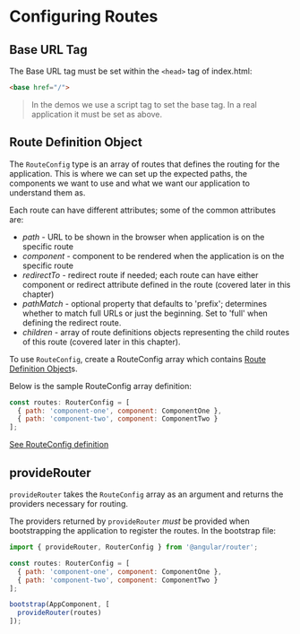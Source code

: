 # Configuring Routes #

## Base URL Tag ##

The Base URL tag must be set within the `<head>` tag of index.html:

```html
<base href="/">
```

> In the demos we use a script tag to set the base tag. In a real application it must be set as above.

## Route Definition Object ##

The `RouteConfig` type is an array of routes that defines the routing for the application. This is where we can set up the expected paths, the components we want to use and what we want our application to understand them as. 

Each route can have different attributes; some of the common attributes are:

* _path_ - URL to be shown in the browser when application is on the specific route
* _component_ - component to be rendered when the application is on the specific route
* _redirectTo_ - redirect route if needed; each route can have either component or redirect attribute defined in the route (covered later in this chapter)
* _pathMatch_ - optional property that defaults to 'prefix'; determines whether to match full URLs or just the beginning. Set to 'full' when defining the redirect route.
* _children_ - array of route definitions objects representing the child routes of this route (covered later in this chapter).

To use `RouteConfig`, create a RouteConfig array which contains [Route Definition Object](#route-definition-object)s.

Below is the sample RouteConfig array definition:

```javascript
const routes: RouterConfig = [
  { path: 'component-one', component: ComponentOne },
  { path: 'component-two', component: ComponentTwo }
];
```

[See RouteConfig definition](https://angular.io/docs/ts/latest/api/router/index/RouterConfig-type-alias.html)

## provideRouter ##

`provideRouter` takes the `RouteConfig` array as an argument and returns the providers necessary for routing.

The providers returned by `provideRouter` *must* be provided when bootstrapping the application to register the routes. In the bootstrap file:

```javascript
import { provideRouter, RouterConfig } from '@angular/router';

const routes: RouterConfig = [
  { path: 'component-one', component: ComponentOne },
  { path: 'component-two', component: ComponentTwo }
];

bootstrap(AppComponent, [
  provideRouter(routes)
]);
```

